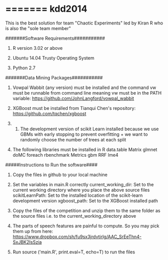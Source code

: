=======
kdd2014
=======
This is the best solution for team "Chaotic Experiments" led by Kiran R who is also the "sole team member"


#######Software Requirements###########
1) R version 3.02 or above

2) Ubuntu 14.04 Trusty Operating System

3) Python 2.7

#######Data Mining Packages###########
1) Vowpal Wabbit (any version) must be installed and the command vw must be runnable from command line meaning vw must be in the PATH variable:
https://github.com/JohnLangford/vowpal_wabbit

2) XGBoost must be installed from Tianqui Chen's repository: https://github.com/tqchen/xgboost

3) 1) The development version of scikit Learn installed  because we use GBMs with early stopping to prevent overfitting + we want to randomly choose the number of trees at each split

4) The following libraries must be installed in R
data.table
Matrix
glmnet
doMC
foreach
rbenchmark
Metrics
gbm
RRF
lme4


#####Instructions to Run the software####
1) Copy the files in github to your local machine 

2) Set the variables in main.R correctly
current_working_dir: Set to the current working directory where you place the above source files
scikitLearnPath: Set to the installed location of the scikit-learn development version
xgboost_path: Set to the XGBoost installed path

3) Copy the files of the competition and unzip them to the same folder as the source files i.e. to the current_working_directory above

4) The parts of speech features are painful to compute. So you may pick them up from here: https://www.dropbox.com/sh/fu9sx3jrdvtirlg/AAC_SrEeThn4-SxJBK2IsSzia


5) Run source ('main.R', print.eval=T, echo=T) to run the files











